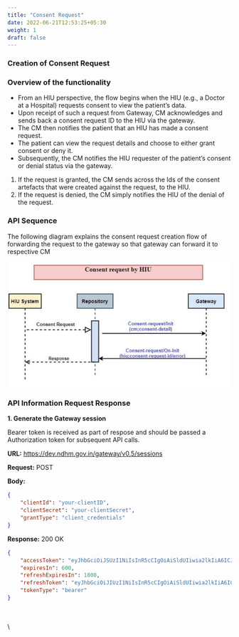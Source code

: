 ```yaml
---
title: "Consent Request"
date: 2022-06-21T12:53:25+05:30
weight: 1
draft: false
---
```




### Creation of Consent Request

### Overview of the functionality
 - From an HIU perspective, the flow begins when the HIU (e.g., a Doctor at a Hospital) requests consent to view the patient’s data.
 - Upon receipt of such a request from Gateway, CM acknowledges and sends back a consent request ID to the HIU via the gateway.
 - The CM then notifies the patient that an HIU has made a consent request.
 - The patient can view the request details and choose to either grant consent or deny it.
 - Subsequently, the CM notifies the HIU requester of the patient’s consent or denial status via the gateway.


1. If the request is granted, the CM sends across the Ids of the consent artefacts that were created against the request, to the HIU.
2. If the request is denied, the CM simply notifies the HIU of the denial of the request.


### API Sequence

The following diagram explains the consent request creation flow of forwarding the request to the gateway so that gateway can forward it to respective CM


![Consention of Consent Request](./consent_request_creation.PNG)

### API Information Request Response


**1. Generate the Gateway session**

Bearer token is received as part of respose and should be passed a Authorization token for subsequent API calls.

**URL:** https://dev.ndhm.gov.in/gateway/v0.5/sessions

**Request:** POST  

**Body:**

```json
{
    "clientId": "your-clientID",
    "clientSecret": "your-clientSecret",
    "grantType": "client_credentials"
}
```

**Response:** 200   OK

```json
{
    "accessToken": "eyJhbGciOiJSUzI1NiIsInR5cCIgOiAiSldUIiwia2lkIiA6ICJBbFJiNVdDbThUbTlFSl9JZk85ejA2ajlvQ3Y1MXBLS0ZrbkdiX1RCdkswIn0.eyJleHAiOjE2NTMzNjkyNTYsImlhdCI6MTY1MzM2ODY1NnR",
    "expiresIn": 600,
    "refreshExpiresIn": 1800,
    "refreshToken": "eyJhbGciOiJIUzI1NiIsInR5cCIgOiAiSldUIiwia2lkIiA6ICIyMWU5NzA4OS00ZTcxLTQyNGEtOTAzYS1jOTAyMWM1NmFlNWYifQ.eyJleHAiOjE2NTMzNzA0NTYsImlhdCI6MTY1MzM2ODY1NiwianRpIjoi",
    "tokenType": "bearer"
}
```



\
\
\
